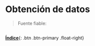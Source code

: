 # Obtención de datos

> Fuente fiable: 

## 










[**Índice**](../README.md){: .btn .btn-primary .float-right}